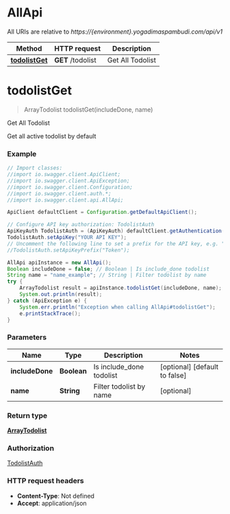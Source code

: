 # AllApi

All URIs are relative to *https://{environment}.yogadimaspambudi.com/api/v1*

Method | HTTP request | Description
------------- | ------------- | -------------
[**todolistGet**](AllApi.md#todolistGet) | **GET** /todolist | Get All Todolist

<a name="todolistGet"></a>
# **todolistGet**
> ArrayTodolist todolistGet(includeDone, name)

Get All Todolist

Get all active todolist by default

### Example
```java
// Import classes:
//import io.swagger.client.ApiClient;
//import io.swagger.client.ApiException;
//import io.swagger.client.Configuration;
//import io.swagger.client.auth.*;
//import io.swagger.client.api.AllApi;

ApiClient defaultClient = Configuration.getDefaultApiClient();

// Configure API key authorization: TodolistAuth
ApiKeyAuth TodolistAuth = (ApiKeyAuth) defaultClient.getAuthentication("TodolistAuth");
TodolistAuth.setApiKey("YOUR API KEY");
// Uncomment the following line to set a prefix for the API key, e.g. "Token" (defaults to null)
//TodolistAuth.setApiKeyPrefix("Token");

AllApi apiInstance = new AllApi();
Boolean includeDone = false; // Boolean | Is include_done todolist
String name = "name_example"; // String | Filter todolist by name
try {
    ArrayTodolist result = apiInstance.todolistGet(includeDone, name);
    System.out.println(result);
} catch (ApiException e) {
    System.err.println("Exception when calling AllApi#todolistGet");
    e.printStackTrace();
}
```

### Parameters

Name | Type | Description  | Notes
------------- | ------------- | ------------- | -------------
 **includeDone** | **Boolean**| Is include_done todolist | [optional] [default to false]
 **name** | **String**| Filter todolist by name | [optional]

### Return type

[**ArrayTodolist**](ArrayTodolist.md)

### Authorization

[TodolistAuth](../README.md#TodolistAuth)

### HTTP request headers

 - **Content-Type**: Not defined
 - **Accept**: application/json


